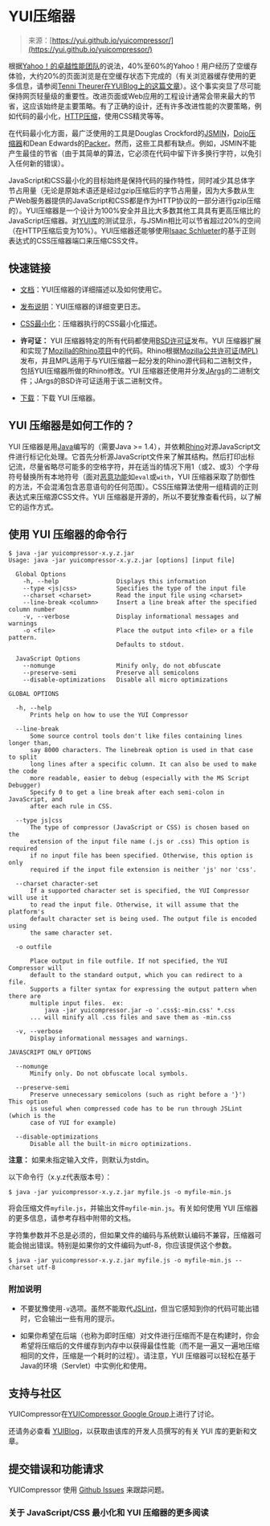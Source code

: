 <!--yml

类别：未分类

日期：2024-05-27 14:36:38

-->

# YUI压缩器

> 来源：[https://yui.github.io/yuicompressor/](https://yui.github.io/yuicompressor/)

根据[Yahoo！的卓越性能团队](http://developer.yahoo.com/performance/)的说法，40%至60%的Yahoo！用户经历了空缓存体验，大约20%的页面浏览是在空缓存状态下完成的（有关浏览器缓存使用的更多信息，请参阅[Tenni Theurer在YUIBlog上的这篇文章](http://yuiblog.com/blog/2007/01/04/performance-research-part-2/)）。这个事实突显了尽可能保持网页轻量级的重要性。改进页面或Web应用的工程设计通常会带来最大的节省，这应该始终是主要策略。有了正确的设计，还有许多改进性能的次要策略，例如代码的最小化，[HTTP压缩](http://en.wikipedia.org/wiki/Http_compression)，使用CSS精灵等等。

在代码最小化方面，最广泛使用的工具是Douglas Crockford的[JSMIN](http://crockford.com/javascript/jsmin)，[Dojo压缩器](http://dojotoolkit.org/docs/shrinksafe)和Dean Edwards的[Packer](http://dean.edwards.name/packer/)。然而，这些工具都有缺点。例如，JSMIN不能产生最佳的节省（由于其简单的算法，它必须在代码中留下许多换行字符，以免引入任何新的错误）。

JavaScript和CSS最小化的目标始终是保持代码的操作特性，同时减少其总体字节占用量（无论是原始术语还是经过gzip压缩后的字节占用量，因为大多数从生产Web服务器提供的JavaScript和CSS都是作为HTTP协议的一部分进行gzip压缩的）。YUI压缩器是一个设计为100%安全并且比大多数其他工具具有更高压缩比的JavaScript压缩器。对[YUI库](http://yuilibrary.com/)的测试显示，与JSMin相比可以节省超过20%的空间（在HTTP压缩后变为10%）。YUI压缩器还能够使用[Isaac Schlueter](http://foohack.com/)的基于正则表达式的CSS压缩器端口来压缩CSS文件。

## 快速链接

+   [文档](https://github.com/yui/yuicompressor/blob/master/README.md)：YUI压缩器的详细描述以及如何使用它。

+   [发布说明](https://github.com/yui/yuicompressor/blob/master/doc/CHANGELOG)：YUI压缩器的详细变更日志。

+   [CSS最小化](css.html)：压缩器执行的CSS最小化描述。

+   **许可证：** YUI 压缩器特定的所有代码都使用[BSD许可证](http://opensource.org/licenses/bsd-license.php)发布。YUI 压缩器扩展和实现了[Mozilla的Rhino项目](http://www.mozilla.org/rhino/)中的代码。Rhino根据[Mozilla公共许可证(MPL)](http://www.mozilla.org/MPL/)发布，并且MPL适用于与YUI压缩器一起分发的Rhino源代码和二进制文件，包括YUI压缩器所做的Rhino修改。YUI 压缩器还使用并分发[JArgs](http://jargs.sourceforge.net/)的二进制文件；JArgs的BSD许可证适用于该二进制文件。

+   [下载](https://github.com/yui/yuicompressor/releases)：下载 YUI 压缩器。

## YUI 压缩器是如何工作的？

YUI 压缩器是用[Java](http://java.sun.com/)编写的（需要Java >= 1.4），并依赖[Rhino](http://www.mozilla.org/rhino/)对源JavaScript文件进行标记化处理。它首先分析源JavaScript文件来了解其结构。然后打印出标记流，尽量省略尽可能多的空格字符，并在适当的情况下用1（或2、或3）个字母符号替换所有本地符号（面对[恶意功能](http://www.jslint.com/lint.html)如`eval`或`with`，YUI 压缩器采取了防御性的方法，不会混淆包含恶意语句的任何范围）。CSS压缩算法使用一组精调的正则表达式来压缩源CSS文件。YUI 压缩器是开源的，所以不要犹豫查看代码，以了解它的运作方式。

## 使用 YUI 压缩器的命令行

```
$ java -jar yuicompressor-x.y.z.jar
Usage: java -jar yuicompressor-x.y.z.jar [options] [input file]

  Global Options
    -h, --help                Displays this information
    --type <js|css>           Specifies the type of the input file
    --charset <charset>       Read the input file using <charset>
    --line-break <column>     Insert a line break after the specified column number
    -v, --verbose             Display informational messages and warnings
    -o <file>                 Place the output into <file> or a file pattern.
                              Defaults to stdout.

  JavaScript Options
    --nomunge                 Minify only, do not obfuscate
    --preserve-semi           Preserve all semicolons
    --disable-optimizations   Disable all micro optimizations

GLOBAL OPTIONS

  -h, --help
      Prints help on how to use the YUI Compressor

  --line-break
      Some source control tools don't like files containing lines longer than,
      say 8000 characters. The linebreak option is used in that case to split
      long lines after a specific column. It can also be used to make the code
      more readable, easier to debug (especially with the MS Script Debugger)
      Specify 0 to get a line break after each semi-colon in JavaScript, and
      after each rule in CSS.

  --type js|css
      The type of compressor (JavaScript or CSS) is chosen based on the
      extension of the input file name (.js or .css) This option is required
      if no input file has been specified. Otherwise, this option is only
      required if the input file extension is neither 'js' nor 'css'.

  --charset character-set
      If a supported character set is specified, the YUI Compressor will use it
      to read the input file. Otherwise, it will assume that the platform's
      default character set is being used. The output file is encoded using
      the same character set.

  -o outfile

      Place output in file outfile. If not specified, the YUI Compressor will
      default to the standard output, which you can redirect to a file.
      Supports a filter syntax for expressing the output pattern when there are
      multiple input files.  ex:
          java -jar yuicompressor.jar -o '.css$:-min.css' *.css
      ... will minify all .css files and save them as -min.css

  -v, --verbose
      Display informational messages and warnings.

JAVASCRIPT ONLY OPTIONS

  --nomunge
      Minify only. Do not obfuscate local symbols.

  --preserve-semi
      Preserve unnecessary semicolons (such as right before a '}') This option
      is useful when compressed code has to be run through JSLint (which is the
      case of YUI for example)

  --disable-optimizations
      Disable all the built-in micro optimizations.
```

**注意：** 如果未指定输入文件，则默认为stdin。

以下命令行（x.y.z代表版本号）：

```
$ java -jar yuicompressor-x.y.z.jar myfile.js -o myfile-min.js
```

将会压缩文件`myfile.js`，并输出文件`myfile-min.js`。有关如何使用 YUI 压缩器的更多信息，请参考存档中附带的文档。

字符集参数并不总是必须的，但如果文件的编码与系统默认编码不兼容，压缩器可能会抛出错误。特别是如果你的文件编码为utf-8，你应该提供这个参数。

```
$ java -jar yuicompressor-x.y.z.jar myfile.js -o myfile-min.js --charset utf-8
```

### 附加说明

+   不要犹豫使用`-v`选项。虽然不能取代[JSLint](http://www.jslint.com/lint.html)，但当它感知到你的代码可能出错时，它会输出一些有用的提示。

+   如果你希望在后端（也称为即时压缩）对文件进行压缩而不是在构建时，你会希望将压缩后的文件缓存到内存中以获得最佳性能（而不是一遍又一遍地压缩相同的文件，压缩是一个耗时的过程）。请注意，YUI 压缩器可以轻松在基于Java的环境（Servlet）中实例化和使用。

## 支持与社区

YUICompressor在[YUICompressor Google Group](https://groups.google.com/forum/#!forum/yuicompressor)上进行了讨论。

还请务必查看 [YUIBlog](http://yuiblog.com)，以获取由该库的开发人员撰写的有关 YUI 库的更新和文章。

## 提交错误和功能请求

YUICompressor 使用 [Github Issues](https://github.com/yui/yuicompressor) 来跟踪问题。

### 关于 JavaScript/CSS 最小化和 YUI 压缩器的更多阅读
